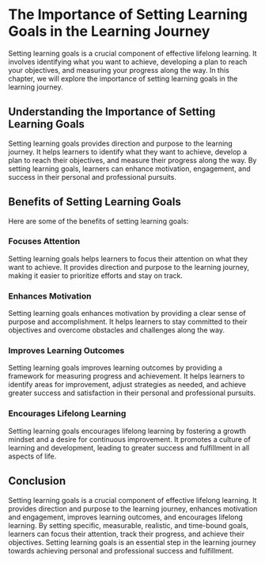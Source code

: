The Importance of Setting Learning Goals in the Learning Journey
===================================================================================================

Setting learning goals is a crucial component of effective lifelong learning. It involves identifying what you want to achieve, developing a plan to reach your objectives, and measuring your progress along the way. In this chapter, we will explore the importance of setting learning goals in the learning journey.

Understanding the Importance of Setting Learning Goals
------------------------------------------------------

Setting learning goals provides direction and purpose to the learning journey. It helps learners to identify what they want to achieve, develop a plan to reach their objectives, and measure their progress along the way. By setting learning goals, learners can enhance motivation, engagement, and success in their personal and professional pursuits.

Benefits of Setting Learning Goals
----------------------------------

Here are some of the benefits of setting learning goals:

### Focuses Attention

Setting learning goals helps learners to focus their attention on what they want to achieve. It provides direction and purpose to the learning journey, making it easier to prioritize efforts and stay on track.

### Enhances Motivation

Setting learning goals enhances motivation by providing a clear sense of purpose and accomplishment. It helps learners to stay committed to their objectives and overcome obstacles and challenges along the way.

### Improves Learning Outcomes

Setting learning goals improves learning outcomes by providing a framework for measuring progress and achievement. It helps learners to identify areas for improvement, adjust strategies as needed, and achieve greater success and satisfaction in their personal and professional pursuits.

### Encourages Lifelong Learning

Setting learning goals encourages lifelong learning by fostering a growth mindset and a desire for continuous improvement. It promotes a culture of learning and development, leading to greater success and fulfillment in all aspects of life.

Conclusion
----------

Setting learning goals is a crucial component of effective lifelong learning. It provides direction and purpose to the learning journey, enhances motivation and engagement, improves learning outcomes, and encourages lifelong learning. By setting specific, measurable, realistic, and time-bound goals, learners can focus their attention, track their progress, and achieve their objectives. Setting learning goals is an essential step in the learning journey towards achieving personal and professional success and fulfillment.
